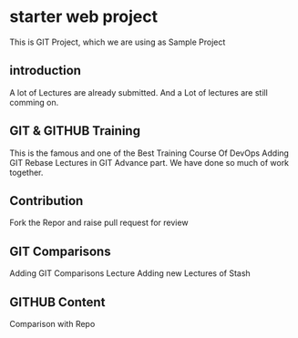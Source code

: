 # starter web project
This is GIT Project, which we are using as Sample Project



## introduction
A lot of Lectures are already submitted.
And a Lot of lectures are still comming on.


## GIT & GITHUB Training
This is the famous and one of the Best Training Course Of DevOps
Adding GIT Rebase Lectures in GIT Advance part. We have done
so much of work together.

## Contribution 
Fork the Repor and raise pull request for review


## GIT Comparisons 
Adding GIT Comparisons Lecture
Adding new Lectures of Stash

## GITHUB Content
Comparison with Repo
